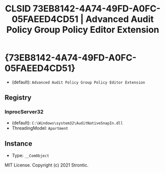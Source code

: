 ﻿---
title: "CLSID 73EB8142-4A74-49FD-A0FC-05FAEED4CD51 | Advanced Audit Policy Group Policy Editor Extension"
excerpt: What is COM-Object CLSID 73EB8142-4A74-49FD-A0FC-05FAEED4CD51?
---

# {73EB8142-4A74-49FD-A0FC-05FAEED4CD51}

* (default): `Advanced Audit Policy Group Policy Editor Extension`

## Registry


### InprocServer32

* (default): `C:\Windows\system32\AuditNativeSnapIn.dll`
* ThreadingModel: `Apartment`

## Instance

* Type: `__ComObject`

MIT License. Copyright (c) 2021 Strontic.


